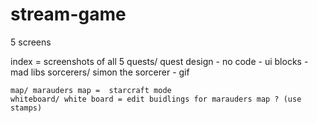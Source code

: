 # stream-game


5 screens

index = screenshots of all 5 
    quests/ quest design - no code - ui blocks - mad libs
    sorcerers/ simon the sorcerer - gif 

    map/ marauders map =  starcraft mode
    whiteboard/ white board = edit buidlings for marauders map ? (use stamps)
